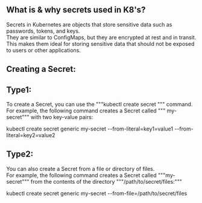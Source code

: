 What is & why secrets used in K8's?  
--------------------------
Secrets in Kubernetes are objects that store sensitive data such as passwords, tokens, and keys.   
They are similar to ConfigMaps, but they are encrypted at rest and in transit.   
This makes them ideal for storing sensitive data that should not be exposed to users or other applications.   

Creating a Secret:   
----------------
Type1:  
-----
To create a Secret, you can use the """kubectl create secret """ command.   
For example, the following command creates a Secret called """ my-secret""" with two key-value pairs:  

kubectl create secret generic my-secret --from-literal=key1=value1 --from-literal=key2=value2  
 
Type2:    
------    
You can also create a Secret from a file or directory of files.   
For example, the following command creates a Secret called """my-secret""" from the contents of the directory """/path/to/secret/files:"""  

kubectl create secret generic my-secret --from-file=/path/to/secret/files  
